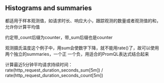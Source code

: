 ## Histograms and summaries

都适用于样本观测值，如请求时长、响应大小，跟踪观测的数量或者观测值的和，允许你计算平均值

约定带_count后缀为counter，带_sum后缀也是counter

观测摄氏温度这个例子中，用sum会使数字下降，就不能用rate()了，故可以使用两个独立的summaries，一个正
一个负，用适合的PromQL表达式结合起来  

计算最近5分钟平均请求持续时间：  
rate(http_request_duration_seconds_sum[5m])
/ rate(http_request_duration_seconds_count[5m])